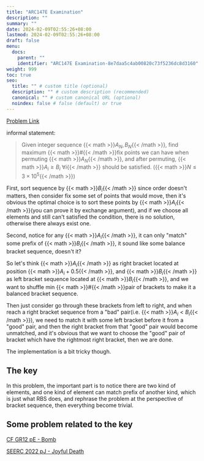 ```yaml
---
title: "ARC147E Examination"
description: ""
summary: ""
date: 2024-02-09T02:55:26+08:00
lastmod: 2024-02-09T02:55:26+08:00
draft: false
menu:
  docs:
    parent: ""
    identifier: "ARC147E Examination-8e7daa5c4ab00820c73f5236dc8d3160"
weight: 999
toc: true
seo:
  title: "" # custom title (optional)
  description: "" # custom description (recommended)
  canonical: "" # custom canonical URL (optional)
  noindex: false # false (default) or true
---
```


[Problem Link](https://atcoder.jp/contests/arc147/tasks/arc147_e)

informal statement:
> Given integer sequence {{< math >}}$A_N, B_N${{< /math >}}, find maximum {{< math >}}$\#${{< /math >}}fix points we can have when permuting {{< math >}}$A_N${{< /math >}}, and after permuting, {{< math >}}$A_i \geq B_i\text{ }\forall i${{< /math >}} should be satisfied. ({{< math >}}$N \leq 3 \times 10^5${{< /math >}})

First, sort sequence by {{< math >}}$B_i${{< /math >}} since order doesn't matters, then consider fix some set of points that would move, then it's obvious the optimal choice is to sort these points by {{< math >}}$A_i${{< /math >}}(you can prove it by exchange argument), and if we choose all elements and still can't satisfied the condition, there is no solution, otherwise there always exist one.

Second, notice for any {{< math >}}$A_i${{< /math >}}, it can only "match" some prefix of {{< math >}}$B_i${{< /math >}}, it sound like some balance bracket sequence, doesn't it?

So let's think {{< math >}}$A_i${{< /math >}} as right bracket located at position {{< math >}}$A_i + 0.5${{< /math >}}, and {{< math >}}$B_i${{< /math >}} as left bracket sequence located at {{< math >}}$B_i${{< /math >}}, and we want to shuffle min {{< math >}}$\#${{< /math >}}pair of brackets to make it a balanced bracket sequence.

Then just consider go through these brackets from left to right, and when reach a right bracket sequence from a "bad" pair(i.e. {{< math >}}$A_i < B_i${{< /math >}}), we need to match it with some left bracket before it from a "good" pair, and then the right bracket from that "good" pair would become unmatched, and it's obvious that we want to choose the "good" pair of bracket which have the rightmost right bracket, then we are done.

The implementation is a bit tricky though.

## The key

In this problem, the important part is to notice there are two kind of elements, and one kind of element can match prefix of another kind, which is just what RBS does, and rephrase the problem at the perspective of bracket sequence, then everything become trivial.

## Some problem related to the key

[CF GR12 pE - Bomb](https://codeforces.com/contest/1326/problem/E)

[SEERC 2022 pJ - Joyful Death](https://codeforces.com/gym/104114/problem/J)
